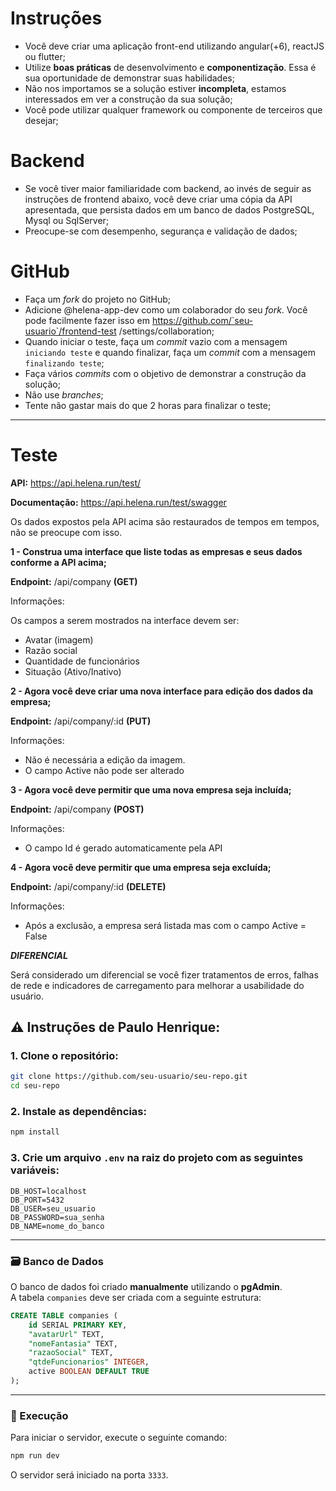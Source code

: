 # Instruções


- Você deve criar uma aplicação front-end utilizando angular(+6), reactJS ou flutter;
- Utilize **boas práticas** de desenvolvimento e **componentização**. Essa é sua oportunidade de demonstrar suas habilidades;
- Não nos importamos se a solução estiver **incompleta**, estamos interessados em ver a construção da sua solução;
- Você pode utilizar qualquer framework ou componente de terceiros que desejar;


# Backend
- Se você tiver maior familiaridade com backend, ao invés de seguir as instruções de frontend abaixo, você deve criar uma cópia da API apresentada, que persista dados em um banco de dados PostgreSQL, Mysql ou SqlServer;
- Preocupe-se com desempenho, segurança e validação de dados;


# GitHub

- Faça um *fork* do projeto no GitHub;
- Adicione @helena-app-dev como um colaborador do seu *fork*. Você pode facilmente fazer isso em https://github.com/`seu-usuario`/frontend-test
/settings/collaboration;
- Quando iniciar o teste, faça um *commit* vazio com a mensagem `iniciando teste` e quando finalizar, faça um *commit* com a mensagem `finalizando teste`;
- Faça vários *commits* com o objetivo de demonstrar a construção da solução;
- Não use *branches*;
- Tente não gastar mais do que 2 horas para finalizar o teste;

-------------------------------------------------------------

# Teste

**API:** https://api.helena.run/test/

**Documentação:** https://api.helena.run/test/swagger

Os dados expostos pela API acima são restaurados de tempos em tempos, não se preocupe com isso. 


**1 - Construa uma interface que liste todas as empresas e seus dados conforme a API acima;**

**Endpoint:** /api/company **(GET)**

Informações:

Os campos a serem mostrados na interface devem ser:
- Avatar (imagem)
- Razão social
- Quantidade de funcionários
- Situação (Ativo/Inativo)

    
    
    
**2 - Agora você deve criar uma nova interface para edição dos dados da empresa;**

**Endpoint:** /api/company/:id **(PUT)**

Informações:

- Não é necessária a edição da imagem. 
- O campo Active não pode ser alterado
    
    
    
**3 - Agora você deve permitir que uma nova empresa seja incluída;**

**Endpoint:** /api/company **(POST)**

Informações:

- O campo Id é gerado automaticamente pela API
    
    
    
**4 - Agora você deve permitir que uma empresa seja excluída;**

**Endpoint:** /api/company/:id **(DELETE)**

Informações:

- Após a exclusão, a empresa será listada mas com o campo Active = False




***DIFERENCIAL***

Será considerado um diferencial se você fizer tratamentos de erros, falhas de rede e indicadores de carregamento para melhorar a usabilidade do usuário.


## ⚠️ Instruções de Paulo Henrique:

### 1. Clone o repositório:
```bash
git clone https://github.com/seu-usuario/seu-repo.git
cd seu-repo
```

### 2. Instale as dependências:
```bash
npm install
```

### 3. Crie um arquivo `.env` na raiz do projeto com as seguintes variáveis:
```env
DB_HOST=localhost
DB_PORT=5432
DB_USER=seu_usuario
DB_PASSWORD=sua_senha
DB_NAME=nome_do_banco
```

---

### 🗃️ Banco de Dados

O banco de dados foi criado **manualmente** utilizando o **pgAdmin**.  
A tabela `companies` deve ser criada com a seguinte estrutura:

```sql
CREATE TABLE companies (
    id SERIAL PRIMARY KEY,
    "avatarUrl" TEXT,
    "nomeFantasia" TEXT,
    "razaoSocial" TEXT,
    "qtdeFuncionarios" INTEGER,
    active BOOLEAN DEFAULT TRUE
);
```

---

### 🚀 Execução

Para iniciar o servidor, execute o seguinte comando:

```bash
npm run dev
```

O servidor será iniciado na porta `3333`.